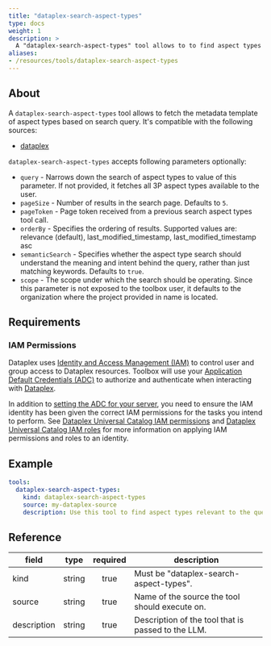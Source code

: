 ```yaml
---
title: "dataplex-search-aspect-types"
type: docs
weight: 1
description: >
  A "dataplex-search-aspect-types" tool allows to to find aspect types relevant to the query.
aliases:
- /resources/tools/dataplex-search-aspect-types
---
```


## About

A `dataplex-search-aspect-types` tool allows to fetch the metadata template of aspect types based on search query.
It's compatible with the following sources:

- [dataplex](../../sources/dataplex.md)

`dataplex-search-aspect-types` accepts following parameters optionally:

- `query` - Narrows down the search of aspect types to value of this parameter. If not provided, it fetches all 3P aspect types available to the user.
- `pageSize` - Number of results in the search page. Defaults to `5`.
- `pageToken` - Page token received from a previous search aspect types tool call.
- `orderBy` - Specifies the ordering of results. Supported values are: relevance (default), last_modified_timestamp, last_modified_timestamp asc
- `semanticSearch` - Specifies whether the aspect type search should understand the meaning and intent behind the query, rather than just matching keywords. Defaults to `true`.
- `scope` - The scope under which the search should be operating. Since this parameter is not exposed to the toolbox user, it defaults to the organization where the project provided in name is located.

## Requirements

### IAM Permissions

Dataplex uses [Identity and Access Management (IAM)][iam-overview] to control
user and group access to Dataplex resources. Toolbox will use your
[Application Default Credentials (ADC)][adc] to authorize and authenticate when
interacting with [Dataplex][dataplex-docs].

In addition to [setting the ADC for your server][set-adc], you need to ensure
the IAM identity has been given the correct IAM permissions for the tasks you
intend to perform. See [Dataplex Universal Catalog IAM permissions][iam-permissions]
and [Dataplex Universal Catalog IAM roles][iam-roles] for more information on
applying IAM permissions and roles to an identity.

[iam-overview]: https://cloud.google.com/dataplex/docs/iam-and-access-control
[adc]: https://cloud.google.com/docs/authentication#adc
[set-adc]: https://cloud.google.com/docs/authentication/provide-credentials-adc
[iam-permissions]: https://cloud.google.com/dataplex/docs/iam-permissions
[iam-roles]: https://cloud.google.com/dataplex/docs/iam-roles
[dataplex-docs]: https://cloud.google.com/dataplex

## Example

```yaml
tools:
  dataplex-search-aspect-types:
    kind: dataplex-search-aspect-types
    source: my-dataplex-source
    description: Use this tool to find aspect types relevant to the query.
```

## Reference

| **field**   |                  **type**                  | **required** | **description**                                                                                  |
|-------------|:------------------------------------------:|:------------:|--------------------------------------------------------------------------------------------------|
| kind        |                   string                   |     true     | Must be "dataplex-search-aspect-types".                                                          |
| source      |                   string                   |     true     | Name of the source the tool should execute on.                                                   |
| description |                   string                   |     true     | Description of the tool that is passed to the LLM.                                               |
